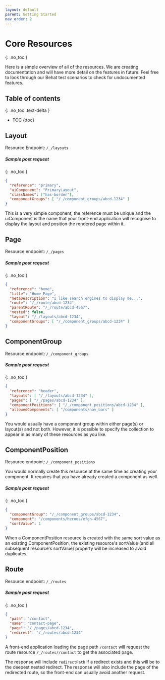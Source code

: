 ```yaml
---
layout: default
parent: Getting Started
nav_order: 2
---
```

# Core Resources
{: .no_toc }

Here is a simple overview of all of the resources. We are creating documentation and will have more detail on the features in future. Feel free to look through our Behat test scenarios to check for undocumented features.

## Table of contents
{: .no_toc .text-delta }

* TOC
{:toc}

## Layout

Resource Endpoint: `/_/layouts`

##### Sample post request
{: .no_toc }

```json
{
  "reference": "primary",
  "uiComponent": "PrimaryLayout",
  "classNames": ["has-border"],
  "componentGroups": [ "/_/component_groups/abcd-1234" ]
}
```

This is a very simple component, the reference must be unique and the uiComponent is the name that your front-end application will recognise to display the layout and position the rendered page within it.

## Page

Resource endpoint: `/_/pages`

##### Sample post request
{: .no_toc }

```json
{
  "reference": "home",
  "title": "Home Page",
  "metaDescription": "I like search engines to display me...",
  "route": "/_/route/abcd-1234",
  "parentRoute": "/_/route/abcd-4567",
  "nested": false,
  "layout": "/_/layouts/abcd-1234",
  "componentGroups": [ "/_/component_groups/abcd-1234" ]
}
```

## ComponentGroup

Resource endpoint: `/_/component_groups`

##### Sample post request
{: .no_toc }

```json
{
  "reference": "header",
  "layouts": [ "/_/layouts/abcd-1234" ],
  "pages": [ "/_/pages/abcd-1234" ],
  "componentPositions": [ "/_/component_positions/abcd-1234" ],
  "allowedComponents": [ "/components/nav_bars" ]
}
```

You would usually have a component group within either page(s) or layout(s) and not both. However, it is possible to specify the collection to appear in as many of these resources as you like.

## ComponentPosition

Resource endpoint: `/_/component_positions`

You would normally create this resource at the same time as creating your component. It requires that you have already created a component as well.

##### Sample post request
{: .no_toc }

```json
{
  "componentGroup": "/_/component_groups/abcd-1234",
  "component": "/components/heroes/efgh-4567",
  "sortValue": 1
}
```

When a ComponentPosition resource is created with the same sort value as an existing ComponentPosition, the existing resource's sortValue (and all subsequent resource's sortValue) property will be increased to avoid duplicates.

## Route

Resource endpoint: `/_/routes`

##### Sample post request
{: .no_toc }

```json
{
  "path": "/contact",
  "name": "contact-page",
  "page": "/_/pages/abcd-1234",
  "redirect": "/_/routes/abcd-1234"
}
```

A front-end application loading the page path `/contact` will request the route resource `/_/routes//contact` to get the associated page.

The response will include `redirectPath` if a redirect exists and this will be to the deepest nested redirect. The response will also include the page of the redirected route, so the front-end can usually avoid another request.
